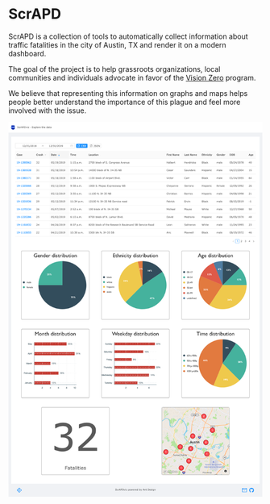 # ScrAPD

ScrAPD is a collection of tools to automatically collect information about traffic fatalities in the city of Austin, TX and render it on a modern dashboard.

The goal of the project is to help grassroots organizations, local communities and individuals advocate in favor of the [Vision Zero] program.

We believe that representing this information on graphs and maps helps people better understand the importance of this plague and feel more involved with the issue.

![ScrAPDviz](img/scrapdviz.png)

[//]: #
[Vision Zero]: https://austintexas.gov/visionzero
